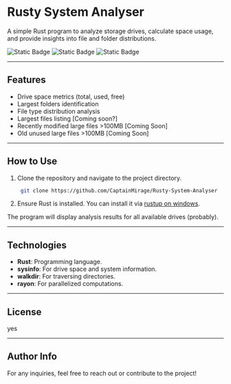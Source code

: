 # Rusty System Analyser

A simple Rust program to analyze storage drives, calculate space usage, and provide insights into file and folder distributions.

![Static Badge](https://img.shields.io/badge/Version-Prototype-%23e81919?style=flat&color=%23e81919)
![Static Badge](https://img.shields.io/badge/Development_Stage-InDev-%234be819?style=flat)
![Static Badge](https://img.shields.io/badge/Latest_Update-06%2F01%2F2025-%2318a5a3)

---

## Features

- Drive space metrics (total, used, free)
- Largest folders identification
- File type distribution analysis
- Largest files listing [Coming soon?]
- Recently modified large files >100MB [Coming Soon]
- Old unused large files >100MB [Coming Soon]

---

## How to Use

1. Clone the repository and navigate to the project directory.
    ```bash
     git clone https://github.com/CaptainMirage/Rusty-System-Analyser
2. Ensure Rust is installed. You can install it via [rustup on windows](https://rustup.rs/).

The program will display analysis results for all available drives (probably).

---

## Technologies

- **Rust**: Programming language.
- **sysinfo**: For drive space and system information.
- **walkdir**: For traversing directories.
- **rayon**: For parallelized computations.

---

## License

yes

---

## Author Info

For any inquiries, feel free to reach out or contribute to the project!
